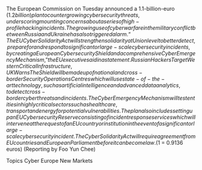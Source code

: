 The European Commission on Tuesday announced a 1.1-billion-euro ($1.2 billion) plan to counter growing cybersecurity threats, underscoring mounting concerns about a series of high-profile hacking incidents.
The growing use of cyber warfare in the military conflict between Russia and Ukraine has also triggered alarm.
“The EU Cyber Solidarity Act will strengthen solidarity at Union level to better detect, prepare for and respond to significant or large-scale cybersecurity incidents, by creating a European Cybersecurity Shield and a comprehensive Cyber Emergency Mechanism,” the EU executive said in a statement.
Russian Hackers Target Western Critical Infrastructure, UK Warns
The Shield will be made up of national and cross-border Security Operations Centres which will use state-of-the-art technology, such as artificial intelligence and advanced data analytics, to detect cross-border cyber threats and incidents.
The Cyber Emergency Mechanism will test entities in highly critical sectors such as healthcare, transport and energy for potential vulnerabilities.
The plan also includes setting up an EU Cybersecurity Reserve consisting of incident response services which will intervene at the request of an EU country or institution in the event of a significant or large-scale cybersecurity incident.
The Cyber Solidarity Act will require agreement from EU countries and European Parliament before it can become law.
($1 = 0.9136 euros)
(Reporting by Foo Yun Chee)

Topics
Cyber
Europe
New Markets
